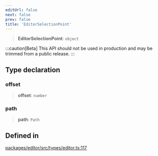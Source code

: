```yaml
---
editUrl: false
next: false
prev: false
title: 'EditorSelectionPoint'
---
```


> **EditorSelectionPoint**: `object`

:::caution[Beta]
This API should not be used in production and may be trimmed from a public release.
:::

## Type declaration

### offset

> **offset**: `number`

### path

> **path**: `Path`

## Defined in

[packages/editor/src/types/editor.ts:117](https://github.com/portabletext/editor/blob/66b5022fc4919e0540c704fbecb8ab8f991c2439/packages/editor/src/types/editor.ts#L117)
